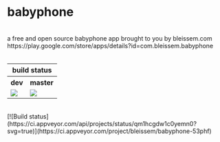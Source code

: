 # babyphone
<br>
a free and open source babyphone app brought to you by bleissem.com
<br>
https://play.google.com/store/apps/details?id=com.bleissem.babyphone
<br><br>
<table>
<thead>
  <tr>
    <th colspan="2">build status</th>
  </tr>
</thead>
<tbody>
  <tr>
    <th>dev</th>
    <th>master</th>
  </tr>
  <tr>
    <td><img src="https://bleissem.visualstudio.com/_apis/public/build/definitions/41c665ba-b6e2-4eea-9ccb-1ea1f06d2f56/18/badge"></img>
    </td>
    <td><img src="https://bleissem.visualstudio.com/_apis/public/build/definitions/41c665ba-b6e2-4eea-9ccb-1ea1f06d2f56/19/badge"></img></td>
  </tr>
</tbody>
</table>
<br>
[![Build status](https://ci.appveyor.com/api/projects/status/qm1hcgdw1c0yemn0?svg=true)](https://ci.appveyor.com/project/bleissem/babyphone-53phf)
